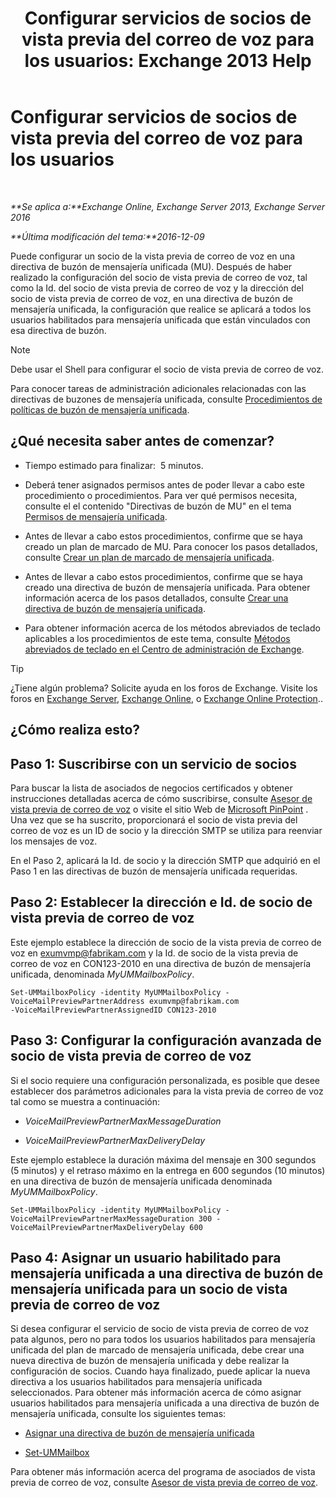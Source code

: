 ﻿---
title: 'Configurar servicios de socios de vista previa del correo de voz para los usuarios: Exchange 2013 Help'
TOCTitle: Configurar servicios de socios de vista previa del correo de voz para los usuarios
ms:assetid: 7bb914ca-5502-4e64-bae5-555034138d8a
ms:mtpsurl: https://technet.microsoft.com/es-es/library/Ff630920(v=EXCHG.150)
ms:contentKeyID: 51406528
ms.date: 05/22/2018
mtps_version: v=EXCHG.150
ms.translationtype: MT
---

# Configurar servicios de socios de vista previa del correo de voz para los usuarios

 

_**Se aplica a:**Exchange Online, Exchange Server 2013, Exchange Server 2016_

_**Última modificación del tema:**2016-12-09_

Puede configurar un socio de la vista previa de correo de voz en una directiva de buzón de mensajería unificada (MU). Después de haber realizado la configuración del socio de vista previa de correo de voz, tal como la Id. del socio de vista previa de correo de voz y la dirección del socio de vista previa de correo de voz, en una directiva de buzón de mensajería unificada, la configuración que realice se aplicará a todos los usuarios habilitados para mensajería unificada que están vinculados con esa directiva de buzón.


> [!NOTE]
> Debe usar el Shell para configurar el socio de vista previa de correo de voz.



Para conocer tareas de administración adicionales relacionadas con las directivas de buzones de mensajería unificada, consulte [Procedimientos de políticas de buzón de mensajería unificada](um-mailbox-policy-procedures-exchange-2013-help.md).

## ¿Qué necesita saber antes de comenzar?

  - Tiempo estimado para finalizar:  5 minutos.

  - Deberá tener asignados permisos antes de poder llevar a cabo este procedimiento o procedimientos. Para ver qué permisos necesita, consulte el el contenido "Directivas de buzón de MU" en el tema [Permisos de mensajería unificada](unified-messaging-permissions-exchange-2013-help.md).

  - Antes de llevar a cabo estos procedimientos, confirme que se haya creado un plan de marcado de MU. Para conocer los pasos detallados, consulte [Crear un plan de marcado de mensajería unificada](create-a-um-dial-plan-exchange-2013-help.md).

  - Antes de llevar a cabo estos procedimientos, confirme que se haya creado una directiva de buzón de mensajería unificada. Para obtener información acerca de los pasos detallados, consulte [Crear una directiva de buzón de mensajería unificada](create-a-um-mailbox-policy-exchange-2013-help.md).

  - Para obtener información acerca de los métodos abreviados de teclado aplicables a los procedimientos de este tema, consulte [Métodos abreviados de teclado en el Centro de administración de Exchange](keyboard-shortcuts-in-the-exchange-admin-center-exchange-online-protection-help.md).


> [!TIP]
> ¿Tiene algún problema? Solicite ayuda en los foros de Exchange. Visite los foros en <A href="https://go.microsoft.com/fwlink/p/?linkid=60612">Exchange Server</A>, <A href="https://go.microsoft.com/fwlink/p/?linkid=267542">Exchange Online</A>, o <A href="https://go.microsoft.com/fwlink/p/?linkid=285351">Exchange Online Protection</A>..



## ¿Cómo realiza esto?

## Paso 1: Suscribirse con un servicio de socios

Para buscar la lista de asociados de negocios certificados y obtener instrucciones detalladas acerca de cómo suscribirse, consulte [Asesor de vista previa de correo de voz](voice-mail-preview-advisor-exchange-2013-help.md) o visite el sitio Web de [Microsoft PinPoint](https://go.microsoft.com/fwlink/p/?linkid=281966) . Una vez que se ha suscrito, proporcionará el socio de vista previa del correo de voz es un ID de socio y la dirección SMTP se utiliza para reenviar los mensajes de voz.

En el Paso 2, aplicará la Id. de socio y la dirección SMTP que adquirió en el Paso 1 en las directivas de buzón de mensajería unificada requeridas.

## Paso 2: Establecer la dirección e Id. de socio de vista previa de correo de voz

Este ejemplo establece la dirección de socio de la vista previa de correo de voz en exumvmp@fabrikam.com y la Id. de socio de la vista previa de correo de voz en CON123-2010 en una directiva de buzón de mensajería unificada, denominada *MyUMMailboxPolicy*.

    Set-UMMailboxPolicy -identity MyUMMailboxPolicy -VoiceMailPreviewPartnerAddress exumvmp@fabrikam.com
    -VoiceMailPreviewPartnerAssignedID CON123-2010

## Paso 3: Configurar la configuración avanzada de socio de vista previa de correo de voz

Si el socio requiere una configuración personalizada, es posible que desee establecer dos parámetros adicionales para la vista previa de correo de voz tal como se muestra a continuación:

  - *VoiceMailPreviewPartnerMaxMessageDuration*

  - *VoiceMailPreviewPartnerMaxDeliveryDelay*

Este ejemplo establece la duración máxima del mensaje en 300 segundos (5 minutos) y el retraso máximo en la entrega en 600 segundos (10 minutos) en una directiva de buzón de mensajería unificada denominada *MyUMMailboxPolicy*.

    Set-UMMailboxPolicy -identity MyUMMailboxPolicy -VoiceMailPreviewPartnerMaxMessageDuration 300 -VoiceMailPreviewPartnerMaxDeliveryDelay 600

## Paso 4: Asignar un usuario habilitado para mensajería unificada a una directiva de buzón de mensajería unificada para un socio de vista previa de correo de voz

Si desea configurar el servicio de socio de vista previa de correo de voz pata algunos, pero no para todos los usuarios habilitados para mensajería unificada del plan de marcado de mensajería unificada, debe crear una nueva directiva de buzón de mensajería unificada y debe realizar la configuración de socios. Cuando haya finalizado, puede aplicar la nueva directiva a los usuarios habilitados para mensajería unificada seleccionados. Para obtener más información acerca de cómo asignar usuarios habilitados para mensajería unificada a una directiva de buzón de mensajería unificada, consulte los siguientes temas:

  - [Asignar una directiva de buzón de mensajería unificada](assign-a-um-mailbox-policy-exchange-2013-help.md)

  - [Set-UMMailbox](https://technet.microsoft.com/es-es/library/bb124893\(v=exchg.150\))

Para obtener más información acerca del programa de asociados de vista previa de correo de voz, consulte [Asesor de vista previa de correo de voz](voice-mail-preview-advisor-exchange-2013-help.md).

